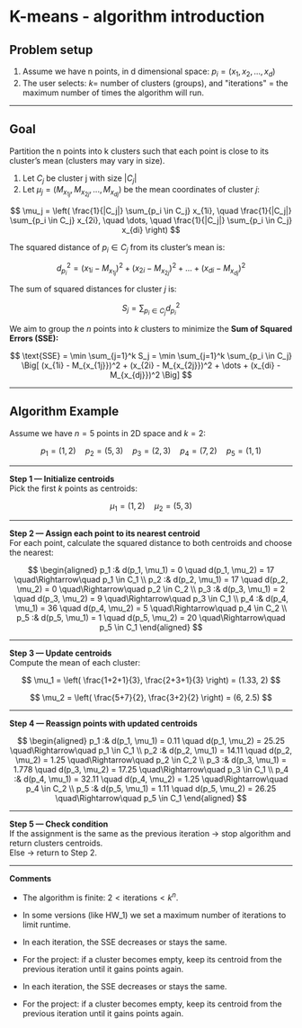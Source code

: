 # K-means - algorithm introduction

## Problem setup

1. Assume we have n points, in d dimensional space: $p_i = (x_1, x_2, ..., x_d)$  
2. The user selects: $k =$ number of clusters (groups), and "iterations" = the maximum number of times the algorithm will run.

---

## Goal

Partition the n points into k clusters such that each point is close to its cluster’s mean (clusters may vary in size).

1. Let $C_j$ be cluster j with size $|C_j|$  
2. Let $\mu_j = (M_{x_{1j}}, M_{x_{2j}}, ..., M_{x_{dj}})$ be the mean coordinates of cluster $j$:

$$
\mu_j =
\left(
\frac{1}{|C_j|} \sum_{p_i \in C_j} x_{1i}, \quad
\frac{1}{|C_j|} \sum_{p_i \in C_j} x_{2i}, \quad
\dots, \quad
\frac{1}{|C_j|} \sum_{p_i \in C_j} x_{di}
\right)
$$

The squared distance of $p_i \in C_j$ from its cluster’s mean is:

$$
d_{p_i}^2 = (x_{1i} - M_{x_{1j}})^2 + (x_{2i} - M_{x_{2j}})^2 + \dots + (x_{di} - M_{x_{dj}})^2
$$

The sum of squared distances for cluster $j$ is:

$$
S_j = \sum_{p_i \in C_j} d_{p_i}^2
$$

We aim to group the $n$ points into $k$ clusters to minimize the **Sum of Squared Errors (SSE):**

$$
\text{SSE} = \min \sum_{j=1}^k S_j
= \min \sum_{j=1}^k \sum_{p_i \in C_j}
\Big[
(x_{1i} - M_{x_{1j}})^2 + (x_{2i} - M_{x_{2j}})^2 + \dots + (x_{di} - M_{x_{dj}})^2
\Big]
$$

---

## Algorithm Example

Assume we have $n = 5$ points in 2D space and $k = 2$:

$$
p_1 = (1, 2) \quad p_2 = (5, 3) \quad p_3 = (2, 3) \quad p_4 = (7, 2) \quad p_5 = (1, 1)
$$

---

**Step 1 — Initialize centroids**  
Pick the first $k$ points as centroids:  

$$
\mu_1 = (1, 2) \quad \mu_2 = (5, 3)
$$

---

**Step 2 — Assign each point to its nearest centroid**  
For each point, calculate the squared distance to both centroids and choose the nearest:

$$
\begin{aligned}
p_1 :& d(p_1, \mu_1) = 0 \quad d(p_1, \mu_2) = 17 \quad\Rightarrow\quad p_1 \in C_1 \\
p_2 :& d(p_2, \mu_1) = 17 \quad d(p_2, \mu_2) = 0 \quad\Rightarrow\quad p_2 \in C_2 \\
p_3 :& d(p_3, \mu_1) = 2 \quad d(p_3, \mu_2) = 9 \quad\Rightarrow\quad p_3 \in C_1 \\
p_4 :& d(p_4, \mu_1) = 36 \quad d(p_4, \mu_2) = 5 \quad\Rightarrow\quad p_4 \in C_2 \\
p_5 :& d(p_5, \mu_1) = 1 \quad d(p_5, \mu_2) = 20 \quad\Rightarrow\quad p_5 \in C_1
\end{aligned}
$$

---

**Step 3 — Update centroids**  
Compute the mean of each cluster:

$$
\mu_1 = \left( \frac{1+2+1}{3}, \frac{2+3+1}{3} \right) = (1.33, 2)
$$

$$
\mu_2 = \left( \frac{5+7}{2}, \frac{3+2}{2} \right) = (6, 2.5)
$$

---

**Step 4 — Reassign points with updated centroids**  

$$
\begin{aligned}
p_1 :& d(p_1, \mu_1) = 0.11 \quad d(p_1, \mu_2) = 25.25 \quad\Rightarrow\quad p_1 \in C_1 \\
p_2 :& d(p_2, \mu_1) = 14.11 \quad d(p_2, \mu_2) = 1.25 \quad\Rightarrow\quad p_2 \in C_2 \\
p_3 :& d(p_3, \mu_1) = 1.778 \quad d(p_3, \mu_2) = 17.25 \quad\Rightarrow\quad p_3 \in C_1 \\
p_4 :& d(p_4, \mu_1) = 32.11 \quad d(p_4, \mu_2) = 1.25 \quad\Rightarrow\quad p_4 \in C_2 \\
p_5 :& d(p_5, \mu_1) = 1.11 \quad d(p_5, \mu_2) = 26.25 \quad\Rightarrow\quad p_5 \in C_1
\end{aligned}
$$

---

**Step 5 — Check condition**  
If the assignment is the same as the previous iteration → stop algorithm and return clusters centroids.  
Else → return to Step 2.

---

**Comments**

- The algorithm is finite: $2 < \text{iterations} < k^n$.  
- In some versions (like HW\_1) we set a maximum number of iterations to limit runtime.  
- In each iteration, the SSE decreases or stays the same.  
- For the project: if a cluster becomes empty, keep its centroid from the previous iteration until it gains points again.

- In each iteration, the SSE decreases or stays the same.  
- For the project: if a cluster becomes empty, keep its centroid from the previous iteration until it gains points again.
